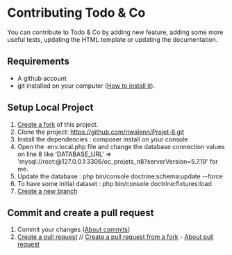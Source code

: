 #   Contributing Todo & Co

You can contribute to Todo & Co by adding new feature, adding some more useful tests, updating the HTML template or updating the documentation.

##  Requirements
*   A github account
*   git installed on your computer ([How to install it](https://docs.github.com/en/get-started/quickstart/set-up-git)).

##  Setup Local Project
1.  [Create a fork](https://docs.github.com/en/get-started/quickstart/fork-a-repo) of this project.
2.  Clone the project: https://github.com/riwalenn/Projet-8.git
3.  Install the dependencies : composer install on your console
4.  Open the .env.local.php file and change the database connection values on line 8 like 'DATABASE_URL' => 'mysql://root:@127.0.0.1:3306/oc_projets_n8?serverVersion=5.7.19' for me.
5.  Update the database : php bin/console doctrine:schema:update --force
6.  To have some initial dataset : php bin/console doctrine:fixtures:load
7.  [Create a new branch](https://docs.github.com/en/github/collaborating-with-pull-requests/proposing-changes-to-your-work-with-pull-requests/creating-and-deleting-branches-within-your-repository)

##  Commit and create a pull request
1.  Commit your changes ([About commits](https://docs.github.com/en/github/committing-changes-to-your-project/creating-and-editing-commits/about-commits))
2.  [Create a pull request](https://docs.github.com/en/github/collaborating-with-pull-requests/proposing-changes-to-your-work-with-pull-requests/creating-a-pull-request) // [Create a pull request from a fork](https://docs.github.com/en/github/collaborating-with-pull-requests/proposing-changes-to-your-work-with-pull-requests/creating-a-pull-request-from-a-fork) - [About pull request](https://docs.github.com/en/github/collaborating-with-pull-requests/proposing-changes-to-your-work-with-pull-requests/about-pull-requests)